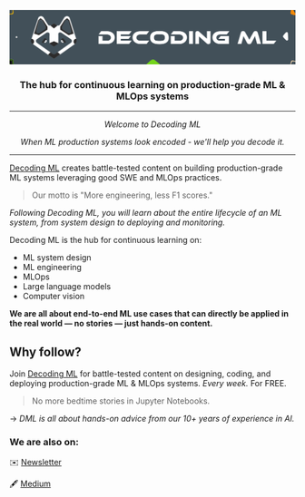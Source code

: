 <p align="center"><img src="https://github.com/DecodingML/.github/blob/main/media/banner_small.png?raw=true"></p>

<div align="center">
  <h3>The hub for continuous learning on production-grade ML & MLOps systems</h3>
</div>

----

<p align="center"><i>Welcome to Decoding ML</i></p>

<p align="center"><i>When ML production systems look encoded - we'll help you decode it.</i></p>

----

[Decoding ML](https://decodingml.substack.com/) creates battle-tested content on building production-grade ML systems leveraging good SWE and MLOps practices. 

> Our motto is "More engineering, less F1 scores."

*Following Decoding ML, you will learn about the entire lifecycle of an ML system, from system design to deploying and monitoring.*

Decoding ML is the hub for continuous learning on:

- ML system design
- ML engineering
- MLOps
- Large language models
- Computer vision

**We are all about end-to-end ML use cases that can directly be applied in the real world — no stories — just hands-on content.**

## Why follow?

Join [Decoding ML](https://decodingml.substack.com/) for battle-tested content on designing, coding, and deploying production-grade ML & MLOps systems. *Every week.* For FREE.

> No more bedtime stories in Jupyter Notebooks.

→ *DML is all about hands-on advice from our 10+ years of experience in AI.*

### We are also on:

✉️ [Newsletter](https://decodingml.substack.com/)

🖋️  [Medium](https://medium.com/decodingml)
